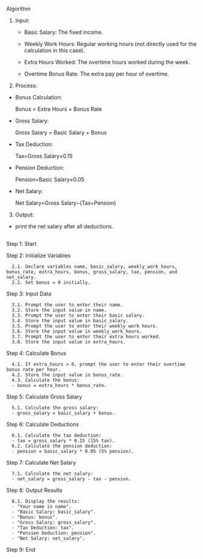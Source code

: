 Algorithm
1. Input:

   - Basic Salary: The fixed income.

   - Weekly Work Hours: Regular working hours (not directly used for the calculation in this case).

   - Extra Hours Worked: The overtime hours worked during the week.

   - Overtime Bonus Rate: The extra pay per hour of overtime.
2. Process:

 - Bonus Calculation:

      Bonus = Extra Hours × Bonus Rate

  - Gross Salary:

       Gross Salary = Basic Salary + Bonus

  - Tax Deduction:

      Tax=Gross Salary×0.15

  - Pension Deduction:

      Pension=Basic Salary×0.05

  - Net Salary:

     Net Salary=Gross Salary−(Tax+Pension)
    
3. Output:

  - print the net salary after all deductions.


## 

Step 1: Start

Step 2: Initialize Variables

      2.1. Declare variables name, basic_salary, weekly_work_hours, bonus_rate, extra_hours, bonus, gross_salary, tax, pension, and net_salary.
      2.2. Set bonus = 0 initially.

Step 3: Input Data

      3.1. Prompt the user to enter their name.
      3.2. Store the input value in name.
      3.3. Prompt the user to enter their basic salary.
      3.4. Store the input value in basic_salary.
      3.5. Prompt the user to enter their weekly work hours.
      3.6. Store the input value in weekly_work_hours.
      3.7. Prompt the user to enter their extra hours worked.
      3.8. Store the input value in extra_hours.

Step 4: Calculate Bonus
      
      4.1. If extra_hours > 0, prompt the user to enter their overtime bonus rate per hour.
      4.2. Store the input value in bonus_rate.
      4.3. Calculate the bonus:
      - bonus = extra_hours * bonus_rate.

Step 5: Calculate Gross Salary

      5.1. Calculate the gross salary:
      - gross_salary = basic_salary + bonus.

Step 6: Calculate Deductions

      6.1. Calculate the tax deduction:
      - tax = gross_salary * 0.15 (15% tax).
      6.2. Calculate the pension deduction:
      - pension = basic_salary * 0.05 (5% pension).

Step 7: Calculate Net Salary

      7.1. Calculate the net salary:
      - net_salary = gross_salary - tax - pension.

Step 8: Output Results

      8.1. Display the results:
      - "Your name is name".
      - "Basic Salary: basic_salary".
      - "Bonus: bonus".
      - "Gross Salary: gross_salary".
      - "Tax Deduction: tax".
      - "Pension Deduction: pension".
      - "Net Salary: net_salary".

Step 9: End
